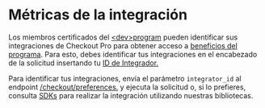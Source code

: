 # Métricas de la integración

Los miembros certificados del [&lt;dev>program](https://www.mercadopago[FAKER][URL][DOMAIN]/developers/es/developer-program) pueden identificar sus integraciones de Checkout Pro para obtener acceso a [beneficios del programa](https://www.mercadopago[FAKER][URL][DOMAIN]/developers/es/developer-program#dev-program-benefits). Para esto, debes identificar tus integraciones en el encabezado de la solicitud insertando tu [ID de Integrador.](/developers/es/guides/additional-content/dashboard/header#bookmark_integrator_id) 

Para identificar tus integraciones, envía el parámetro `integrator_id` al endpoint [/checkout/preferences.](https://www.mercadopago[FAKER][URL][DOMAIN]/developers/es/reference/preferences/_checkout_preferences/post) y ejecuta la solicitud o, si lo prefieres, consulta [SDKs](https://www.mercadopago[FAKER][URL][DOMAIN]/developers/es/guides/sdks) para realizar la integración utilizando nuestras bibliotecas.
